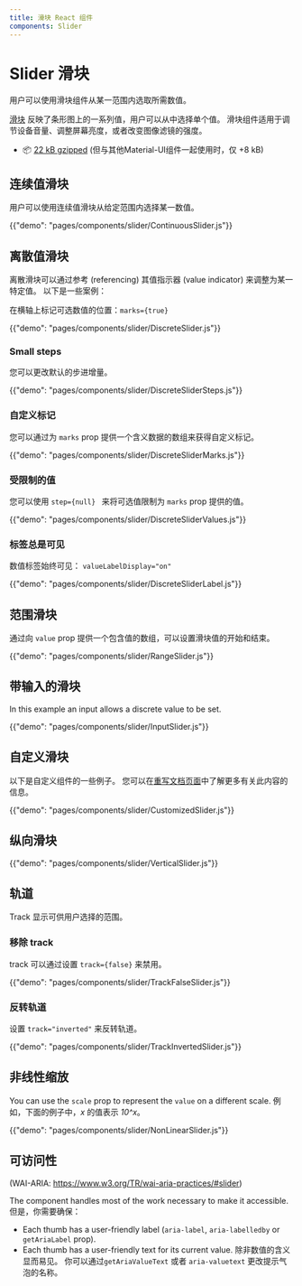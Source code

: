```yaml
---
title: 滑块 React 组件
components: Slider
---
```


# Slider 滑块

<p class="description">用户可以使用滑块组件从某一范围内选取所需数值。</p>

[滑块](https://material.io/design/components/sliders.html) 反映了条形图上的一系列值，用户可以从中选择单个值。 滑块组件适用于调节设备音量、调整屏幕亮度，或者改变图像滤镜的强度。

- 📦 [22 kB gzipped](/size-snapshot) (但与其他Material-UI组件一起使用时，仅 +8 kB)

## 连续值滑块

用户可以使用连续值滑块从给定范围内选择某一数值。

{{"demo": "pages/components/slider/ContinuousSlider.js"}}

## 离散值滑块

离散滑块可以通过参考 (referencing) 其值指示器 (value indicator) 来调整为某一特定值。 以下是一些案例：

在横轴上标记可选数值的位置：`marks={true}`

{{"demo": "pages/components/slider/DiscreteSlider.js"}}

### Small steps

您可以更改默认的步进增量。

{{"demo": "pages/components/slider/DiscreteSliderSteps.js"}}

### 自定义标记

您可以通过为 `marks` prop 提供一个含义数据的数组来获得自定义标记。

{{"demo": "pages/components/slider/DiscreteSliderMarks.js"}}

### 受限制的值

您可以使用 `step={null} ` 来将可选值限制为 `marks` prop 提供的值。

{{"demo": "pages/components/slider/DiscreteSliderValues.js"}}

### 标签总是可见

数值标签始终可见： `valueLabelDisplay="on"`

{{"demo": "pages/components/slider/DiscreteSliderLabel.js"}}

## 范围滑块

通过向 `value` prop 提供一个包含值的数组，可以设置滑块值的开始和结束。

{{"demo": "pages/components/slider/RangeSlider.js"}}

## 带输入的滑块

In this example an input allows a discrete value to be set.

{{"demo": "pages/components/slider/InputSlider.js"}}

## 自定义滑块

以下是自定义组件的一些例子。 您可以在[重写文档页面](/customization/components/)中了解更多有关此内容的信息。

{{"demo": "pages/components/slider/CustomizedSlider.js"}}

## 纵向滑块

{{"demo": "pages/components/slider/VerticalSlider.js"}}

## 轨道

Track 显示可供用户选择的范围。

### 移除 track

track 可以通过设置 `track={false}` 来禁用。

{{"demo": "pages/components/slider/TrackFalseSlider.js"}}

### 反转轨道

设置 `track="inverted"` 来反转轨道。

{{"demo": "pages/components/slider/TrackInvertedSlider.js"}}

## 非线性缩放

You can use the `scale` prop to represent the `value` on a different scale. 例如，下面的例子中，*x* 的值表示 *10^x*。

{{"demo": "pages/components/slider/NonLinearSlider.js"}}

## 可访问性

(WAI-ARIA: https://www.w3.org/TR/wai-aria-practices/#slider)

The component handles most of the work necessary to make it accessible. 但是，你需要确保：

- Each thumb has a user-friendly label (`aria-label`, `aria-labelledby` or `getAriaLabel` prop).
- Each thumb has a user-friendly text for its current value. 除非数值的含义显而易见。 你可以通过`getAriaValueText` 或者 `aria-valuetext` 更改提示气泡的名称。